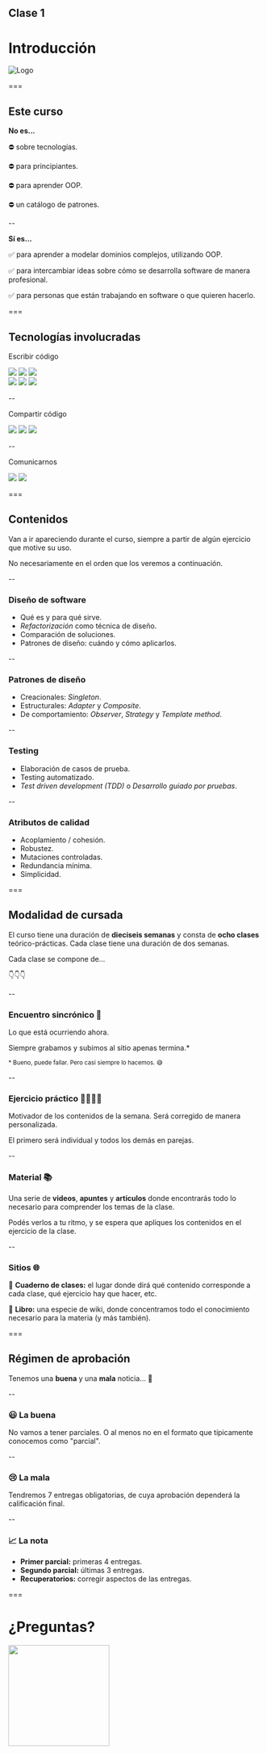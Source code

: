 ## Clase 1

# Introducción

![Logo](img/logo.png)

===

## Este curso 

**No es...**

⛔ sobre tecnologías.

⛔ para principiantes.

⛔ para aprender OOP.

⛔ un catálogo de patrones.

--

**Sí es...**

✅ para aprender a modelar dominios complejos, utilizando OOP.

✅ para intercambiar ideas sobre cómo se desarrolla software de manera profesional.

✅ para personas que están trabajando en software o que quieren hacerlo.


===

## Tecnologías involucradas

Escribir código

<img src="/img/clases/kotlin-logo.png">
<img src="/img/clases/kotest-logo.png">
<img src="/img/clases/intellij-logo.png">

<br>

<img src="/img/clases/ts-logo.png">
<img src="/img/clases/jest-logo.png">
<img src="/img/clases/vscode-logo.png">

--

Compartir código

<img src="/img/clases/git-logo.png">
<img src="/img/clases/github-logo.png">
<img src="/img/clases/ghclassroom-logo.png">

--

Comunicarnos

<img src="/img/clases/discord-logo.png">
<img src="/img/clases/jitsi-logo.png">


===

## Contenidos

Van a ir apareciendo durante el curso, siempre a partir de algún ejercicio que motive su uso.

No necesariamente en el orden que los veremos a continuación.

--

### Diseño de software

* Qué es y para qué sirve.
* _Refactorización_ como técnica de diseño.
* Comparación de soluciones.
* Patrones de diseño: cuándo y cómo aplicarlos.

--

### Patrones de diseño

* Creacionales: _Singleton_.
* Estructurales: _Adapter_ y _Composite_.
* De comportamiento: _Observer_, _Strategy_ y _Template method_.

--

### Testing

* Elaboración de casos de prueba.
* Testing automatizado.
* _Test driven development (TDD)_ o _Desarrollo guiado por pruebas_.

--

### Atributos de calidad

* Acoplamiento / cohesión.
* Robustez.
* Mutaciones controladas.
* Redundancia mínima.
* Simplicidad.

===

## Modalidad de cursada

El curso tiene una duración de **dieciseis semanas** y consta de **ocho clases** teórico-prácticas. Cada clase tiene una duración de dos semanas. 

Cada clase se compone de...

👇👇👇

--

### Encuentro sincrónico 👥

Lo que está ocurriendo ahora. 

Siempre grabamos y subimos al sitio apenas termina.*

<small>* Bueno, puede fallar. Pero casi siempre lo hacemos. 😅</small>

--

### Ejercicio práctico 👨‍💻👩‍💻

Motivador de los contenidos de la semana. Será corregido de manera personalizada.

El primero será individual y todos los demás en parejas.

--

### Material 📚

Una serie de **videos**, **apuntes** y **artículos** donde encontrarás todo lo necesario para comprender los temas de la clase.

Podés verlos a tu ritmo, y se espera que apliques los contenidos en el ejercicio de la clase.

--

### Sitios 🌐

📑 **Cuaderno de clases:** el lugar donde dirá qué contenido corresponde a cada clase, qué ejercicio hay que hacer, etc.

📙 **Libro:** una especie de wiki, donde concentramos todo el conocimiento necesario para la materia (y más también).

===

## Régimen de aprobación

Tenemos una **buena** y una **mala** noticia... 🤔

--

### 😃 La buena

No vamos a tener parciales. O al menos no en el formato que típicamente conocemos como "parcial".


--

### 😢 La mala

Tendremos 7 entregas obligatorias, de cuya aprobación dependerá la calificación final.

--

### 📈 La nota

* **Primer parcial:** primeras 4 entregas.
* **Segundo parcial:** últimas 3 entregas.
* **Recuperatorios:** corregir aspectos de las entregas.

===

# ¿Preguntas?

<img width="200px" src="img/logo.png">
